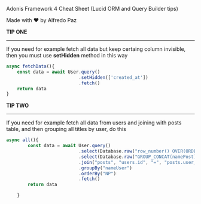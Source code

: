 Adonis Framework 4 Cheat Sheet (Lucid ORM and Query Builder tips)

Made with ❤️ by Alfredo Paz



**TIP ONE**

_____________________

If you need for example fetch all data but keep certaing column invisible, then you must use **setHidden** method in this way

```javascript
async fetchData(){
    const data = await User.query()
    					   .setHidden(['created_at'])
     					   .fetch()
    return data
}
```



**TIP TWO**

______________

If you need for example fetch all data from users and joining with posts table, and then grouping all titles by user, do this

```javascript
async all(){
		const data = await User.query()
						   .select(Database.raw("row_number() OVER(ORDER BY namePost) AS NP"))	    					 .select("nameUser")
						   .select(Database.raw("GROUP_CONCAT(namePost) AS Listado"))
						   .join("posts", "users.id", "=", "posts.user_id")
						   .groupBy("nameUser")
						   .orderBy("NP")
						   .fetch()
		return data

	}
```

